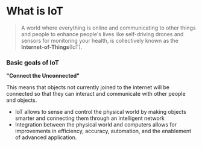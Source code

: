 # What is IoT
> A world where everything is online and communicating to other things and people to enhance people's lives like self-driving drones and sensors for monitoring your health, is collectively known as the **Internet-of-Things**(IoT).

### Basic goals of IoT

**"Connect the Unconnected"**

This means that objects not currently joined to the internet will be connected so that they can interact and communicate with other people and objects.

- IoT allows to sense and control the physical world by making objects smarter and connecting them through an intelligent network
- Integration between the physical world and computers allows for improvements in efficiency, accuracy, automation, and the enablement of advanced application.